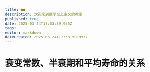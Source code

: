 ```yaml
---
title: ■■
description: 欢迎来到数学至上主义的教室
published: true
date: 2025-03-24T17:53:59.955Z
tags: 
editor: markdown
dateCreated: 2025-03-24T17:53:59.955Z
---
```


# 衰变常数、半衰期和平均寿命的关系
